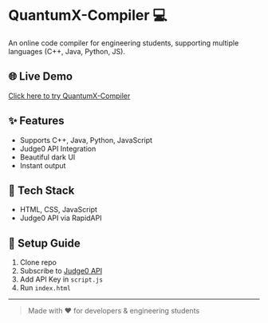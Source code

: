 # QuantumX-Compiler 💻

An online code compiler for engineering students, supporting multiple languages (C++, Java, Python, JS).

## 🌐 Live Demo
[Click here to try QuantumX-Compiler]( https://sripadh26.github.io/QuantumX-compiler/)

## ✨ Features
- Supports C++, Java, Python, JavaScript
- Judge0 API Integration
- Beautiful dark UI
- Instant output

## 🚀 Tech Stack
- HTML, CSS, JavaScript
- Judge0 API via RapidAPI

## 🔑 Setup Guide
1. Clone repo
2. Subscribe to [Judge0 API](https://rapidapi.com/judge0-official/api/judge0-ce/)
3. Add API Key in `script.js`
4. Run `index.html`

---

> Made with ❤️ for developers & engineering students
